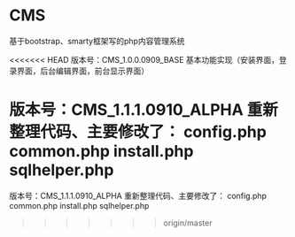# CMS
基于bootstrap、smarty框架写的php内容管理系统

<<<<<<< HEAD
版本号：CMS_1.0.0.0909_BASE
基本功能实现（安装界面，登录界面，后台编辑界面，前台显示界面）

版本号：CMS_1.1.1.0910_ALPHA 重新整理代码、主要修改了： config.php common.php install.php sqlhelper.php
=======
版本号：CMS_1.1.1.0910_ALPHA
重新整理代码、主要修改了：
config.php
common.php
install.php
sqlhelper.php
>>>>>>> origin/master
